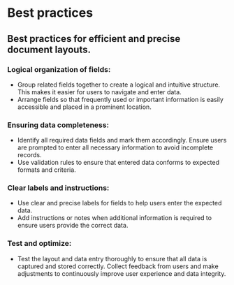 # Best practices

## Best practices for efficient and precise document layouts.

### Logical organization of fields:

* Group related fields together to create a logical and intuitive structure. This makes it easier for users to navigate and enter data.
* Arrange fields so that frequently used or important information is easily accessible and placed in a prominent location.

### Ensuring data completeness:

* Identify all required data fields and mark them accordingly. Ensure users are prompted to enter all necessary information to avoid incomplete records.
* Use validation rules to ensure that entered data conforms to expected formats and criteria.

### Clear labels and instructions:

* Use clear and precise labels for fields to help users enter the expected data.
* Add instructions or notes when additional information is required to ensure users provide the correct data.

### Test and optimize:

* Test the layout and data entry thoroughly to ensure that all data is captured and stored correctly. Collect feedback from users and make adjustments to continuously improve user experience and data integrity.


